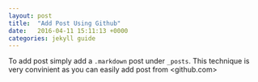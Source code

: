 ```yaml
---
layout: post
title:  "Add Post Using Github"
date:   2016-04-11 15:11:13 +0000
categories: jekyll guide
---
```

To add post simply add a `.markdown` post under `_posts`. This technique is very convinient as you can easily add post from <github.com>
